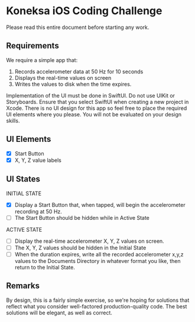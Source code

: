 # Koneksa iOS Coding Challenge

Please read this entire document before starting any work.

## Requirements

We require a simple app that:
1. Records accelerometer data at 50 Hz for 10 seconds
1. Displays the real-time values on screen
1. Writes the values to disk when the time expires.

Implementation of the UI must be done in SwiftUI. Do not use UIKit or Storyboards. Ensure that you select SwiftUI
when creating a new project in Xcode.
There is no UI design for this app so feel free to place the required UI elements where you please. You will not be evaluated on your design skills.

## UI Elements
- [X] Start Button
- [X] X, Y, Z value labels

## UI States

INITIAL STATE 
- [X] Display a Start Button that, when tapped, will begin the accelerometer recording at 50 Hz.
- [ ] The Start Button should be hidden while in Active State

ACTIVE STATE
- [ ] Display the real-time accelerometer X, Y, Z values on screen.
- [ ] The X, Y, Z values should be hidden in the Initial State
- [ ] When the duration expires, write all the recorded accelerometer x,y,z values to the Documents Directory in whatever format you like, then return to the Initial State.

## Remarks

By design, this is a fairly simple exercise, so we're hoping for solutions that reflect what you consider well-factored production-quality code. The best solutions will be elegant, as well as correct. 
